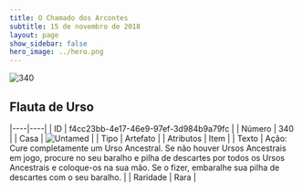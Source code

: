 ```yaml
---
title: O Chamado dos Arcontes
subtitle: 15 de novembro de 2018
layout: page
show_sidebar: false
hero_image: ../hero.png
---
```


![340](https://cdn.keyforgegame.com/media/card_front/pt/341_340_94548CJ4JMP9_pt.png)

## Flauta de Urso

|----|----|
| ID | f4cc23bb-4e17-46e9-97ef-3d984b9a79fc |
| Número | 340 |
| Casa | ![Untamed](https://archonarcana.com/images/thumb/b/bd/Untamed.png/22px-Untamed.png "Indomados") |
| Tipo | Artefato |
| Atributos | Item |
| Texto | Ação: Cure completamente um Urso Ancestral. Se não houver Ursos Ancestrais em jogo, procure no seu baralho e pilha de descartes por todos os Ursos Ancestrais e coloque-os na sua mão. Se o fizer, embaralhe sua pilha de descartes com o seu baralho. |
| Raridade | Rara |
